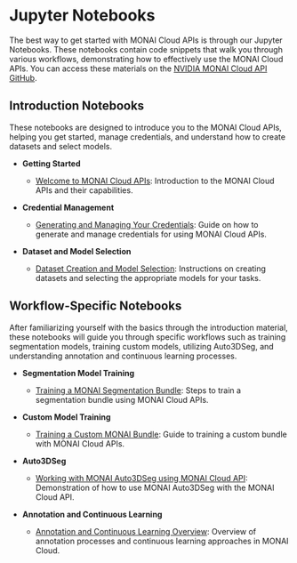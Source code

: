 # Jupyter Notebooks

The best way to get started with MONAI Cloud APIs is through our Jupyter Notebooks. These notebooks contain code snippets that walk you through various workflows, demonstrating how to effectively use the MONAI Cloud APIs. You can access these materials on the [NVIDIA MONAI Cloud API GitHub](https://github.com/NVIDIA/monai-cloud-api/).

## Introduction Notebooks

These notebooks are designed to introduce you to the MONAI Cloud APIs, helping you get started, manage credentials, and understand how to create datasets and select models.

- **Getting Started**
  - [Welcome to MONAI Cloud APIs](https://github.com/NVIDIA/monai-cloud-api/blob/main/notebooks/Welcome%20to%20MONAI%20Cloud%20APIs.ipynb): Introduction to the MONAI Cloud APIs and their capabilities.
  
- **Credential Management**
  - [Generating and Managing Your Credentials](https://github.com/NVIDIA/monai-cloud-api/blob/main/notebooks/Generating%20and%20Managing%20Your%20Credentials.ipynb): Guide on how to generate and manage credentials for using MONAI Cloud APIs.
  
- **Dataset and Model Selection**
  - [Dataset Creation and Model Selection](https://github.com/NVIDIA/monai-cloud-api/blob/main/notebooks/Dataset%20Creation%20and%20Experiment%20Selection.ipynb): Instructions on creating datasets and selecting the appropriate models for your tasks.

## Workflow-Specific Notebooks

After familiarizing yourself with the basics through the introduction material, these notebooks will guide you through specific workflows such as training segmentation models, training custom models, utilizing Auto3DSeg, and understanding annotation and continuous learning processes.

- **Segmentation Model Training**
  - [Training a MONAI Segmentation Bundle](https://github.com/NVIDIA/monai-cloud-api/blob/main/notebooks/Training%20a%20MONAI%20Segmentation%20Bundle.ipynb): Steps to train a segmentation bundle using MONAI Cloud APIs.
  
- **Custom Model Training**
  - [Training a Custom MONAI Bundle](https://github.com/NVIDIA/monai-cloud-api/blob/main/notebooks/Training%20a%20Custom%20MONAI%20Bundle.ipynb): Guide to training a custom bundle with MONAI Cloud APIs.
  
- **Auto3DSeg**
  - [Working with MONAI Auto3DSeg using MONAI Cloud API](https://github.com/NVIDIA/monai-cloud-api/blob/main/notebooks/Working%20with%20MONAI%20Auto3DSeg%20using%20MONAI%20Cloud%20API.ipynb): Demonstration of how to use MONAI Auto3DSeg with the MONAI Cloud API.
  
- **Annotation and Continuous Learning**
  - [Annotation and Continuous Learning Overview](https://github.com/NVIDIA/monai-cloud-api/blob/main/notebooks/Annotation%20and%20Continuous%20Learning%20Overview.ipynb): Overview of annotation processes and continuous learning approaches in MONAI Cloud.
